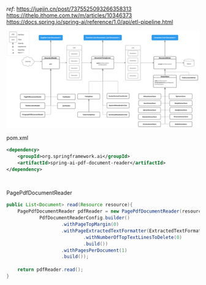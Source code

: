 
*ref*:
https://juejin.cn/post/7375525093266358313
https://ithelp.ithome.com.tw/m/articles/10346373
https://docs.spring.io/spring-ai/reference/1.0/api/etl-pipeline.html

![](src/main/resources/pdf/pipeline.png)

pom.xml
```xml
<dependency>
    <groupId>org.springframework.ai</groupId>
    <artifactId>spring-ai-pdf-document-reader</artifactId>
</dependency>
```

<br>

PagePdfDocumentReader
```java
public List<Document> read(Resource resource){
    PagePdfDocumentReader pdfReader = new PagePdfDocumentReader(resource,
            PdfDocumentReaderConfig.builder()
                    .withPageTopMargin(0)
                    .withPageExtractedTextFormatter(ExtractedTextFormatter.builder()
                            .withNumberOfTopTextLinesToDelete(0)
                            .build())
                    .withPagesPerDocument(1)
                    .build());

    return pdfReader.read();
}
```